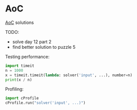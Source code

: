 # AoC
[AoC](https://adventofcode.com/) solutions

TODO:
- solve day 12 part 2
- find better solution to puzzle 5

Testing performance:
```py
import timeit
n = 1000
x = timeit.timeit(lambda: solver('input', ...), number=n)
print(x / n)
```

Profiling:
```py
import cProfile
cProfile.run("solver('input', ...)")
```
